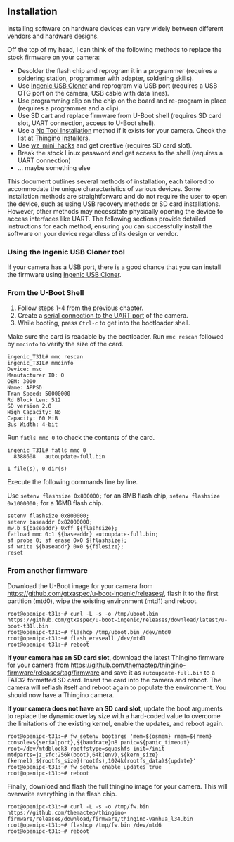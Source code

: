 ## Installation

Installing software on hardware devices can vary widely between different vendors and hardware designs.

Off the top of my head, I can think of the following methods to replace the stock firmware on your camera:

- Desolder the flash chip and reprogram it in a programmer (requires a soldering station, programmer with adapter, soldering skills).
- Use [Ingenic USB Cloner](https://github.com/themactep/thingino-firmware/wiki/Ingenic-USB-Cloner) and reprogram via USB port (requires a USB OTG port on the camera, USB cable with data lines).
- Use programming clip on the chip on the board and re-program in place (requires a programmer and a clip).
- Use SD cart and replace firmware from U-Boot shell (requires SD card slot, UART connection, access to U-Boot shell).
- Use a [No Tool Installation](https://github.com/themactep/thingino-firmware/wiki/No-Tool-Installation) method if it exists for your camera. Check the list at [Thingino Installers](https://github.com/wltechblog/thingino-installers).
- Use [wz_mini_hacks](https://github.com/gtxaspec/wz_mini_hacks) and get creative (requires SD card slot).
- Break the stock Linux password and get access to the shell (requires a UART connection)
- ... maybe something else

This document outlines several methods of installation, each tailored to accommodate the unique characteristics of various devices. Some installation methods are straightforward and do not require the user to open the device, such as using USB recovery methods or SD card installations. However, other methods may necessitate physically opening the device to access interfaces like UART. The following sections provide detailed instructions for each method, ensuring you can successfully install the software on your device regardless of its design or vendor.

### Using the Ingenic USB Cloner tool

If your camera has a USB port, there is a good chance that you can install the firmware using [Ingenic USB Cloner](Ingenic-USB-Cloner).

### From the U-Boot Shell

1. Follow steps 1-4 from the previous chapter.
2. Create a [serial connection to the UART port](UART-Connection) of the camera.
3. While booting, press `Ctrl-c` to get into the bootloader shell.

Make sure the card is readable by the bootloader. 
Run `mmc rescan` followed by `mmcinfo` to verify the size of the card. 

```
ingenic_T31L# mmc rescan
ingenic_T31L# mmcinfo   
Device: msc
Manufacturer ID: 0
OEM: 3000
Name: APPSD 
Tran Speed: 50000000
Rd Block Len: 512
SD version 2.0
High Capacity: No
Capacity: 60 MiB
Bus Width: 4-bit
```

Run `fatls mmc 0` to check the contents of the card.

```
ingenic_T31L# fatls mmc 0
  8388608   autoupdate-full.bin 

1 file(s), 0 dir(s)
```

Execute the following commands line by line.

Use `setenv flashsize 0x800000;` for an 8MB flash chip,
`setenv flashsize 0x1000000;` for a 16MB flash chip.

```
setenv flashsize 0x800000;
setenv baseaddr 0x82000000;
mw.b ${baseaddr} 0xff ${flashsize};
fatload mmc 0:1 ${baseaddr} autoupdate-full.bin;
sf probe 0; sf erase 0x0 ${flashsize};
sf write ${baseaddr} 0x0 ${filesize};
reset
```

### From another firmware

Download the U-Boot image for your camera from https://github.com/gtxaspec/u-boot-ingenic/releases/, flash it to the first partition (mtd0), wipe the existing environment (mtd1) and reboot.

```
root@openipc-t31:~# curl -L -s -o /tmp/uboot.bin https://github.com/gtxaspec/u-boot-ingenic/releases/download/latest/u-boot-t31l.bin
root@openipc-t31:~# flashcp /tmp/uboot.bin /dev/mtd0
root@openipc-t31:~# flash_eraseall /dev/mtd1
root@openipc-t31:~# reboot
```

**If your camera has an SD card slot**, download the latest Thingino firmware for your camera from https://github.com/themactep/thingino-firmware/releases/tag/firmware and save it as `autoupdate-full.bin` to a FAT32 formatted SD card. Insert the card into the camera and reboot. The camera will reflash itself and reboot again to populate the environment. You should now have a Thingino camera.

**If your camera does not have an SD card slot**, update the boot arguments to replace the dynamic overlay size with a hard-coded value to overcome the limitations of the existing kernel, enable the updates, and reboot again.

```
root@openipc-t31:~# fw_setenv bootargs 'mem=${osmem} rmem=${rmem} console=${serialport},${baudrate}n8 panic=${panic_timeout} root=/dev/mtdblock3 rootfstype=squashfs init=/init mtdparts=jz_sfc:256k(boot),64k(env),${kern_size}(kernel),${rootfs_size}(rootfs),1024k(rootfs_data)${update}'
root@openipc-t31:~# fw_setenv enable_updates true
root@openipc-t31:~# reboot
```

Finally, download and flash the full thingino image for your camera. This will overwrite everything in the flash chip.

```
root@openipc-t31:~# curl -L -s -o /tmp/fw.bin https://github.com/themactep/thingino-firmware/releases/download/firmware/thingino-vanhua_l34.bin
root@openipc-t31:~# flashcp /tmp/fw.bin /dev/mtd6
root@openipc-t31:~# reboot
```


[1]: https://github.com/themactep/thingino-firmware/releases/tag/firmware
